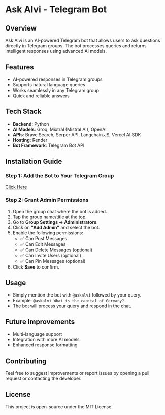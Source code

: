 # Ask Alvi - Telegram Bot

## Overview
Ask Alvi is an AI-powered Telegram bot that allows users to ask questions directly in Telegram groups. The bot processes queries and returns intelligent responses using advanced AI models.

## Features
- AI-powered responses in Telegram groups
- Supports natural language queries
- Works seamlessly in any Telegram group
- Quick and reliable answers

## Tech Stack
- **Backend**: Python
- **AI Models**: Groq, Mixtral (Mistral AI), OpenAI
- **APIs**: Brave Search, Serper API, Langchain.JS, Vercel AI SDK
- **Hosting**: Render
- **Bot Framework**: Telegram Bot API

## Installation Guide
### Step 1: Add the Bot to Your Telegram Group
[Click Here](https://t.me/ask_alvi_bot)
### Step 2: Grant Admin Permissions
1. Open the group chat where the bot is added.
2. Tap the group name/title at the top.
3. Go to **Group Settings → Administrators**.
4. Click on **"Add Admin"** and select the bot.
5. Enable the following permissions:
   - ✅ Can Post Messages
   - ✅ Can Edit Messages
   - ✅ Can Delete Messages (optional)
   - ✅ Can Invite Users (optional)
   - ✅ Can Pin Messages (optional)
6. Click **Save** to confirm.

## Usage
- Simply mention the bot with `@askalvi` followed by your query.
- Example: `@askalvi What is the capital of Germany?`
- The bot will process your query and respond in the chat.

## Future Improvements
- Multi-language support
- Integration with more AI models
- Enhanced response formatting

## Contributing
Feel free to suggest improvements or report issues by opening a pull request or contacting the developer.

## License
This project is open-source under the MIT License.


